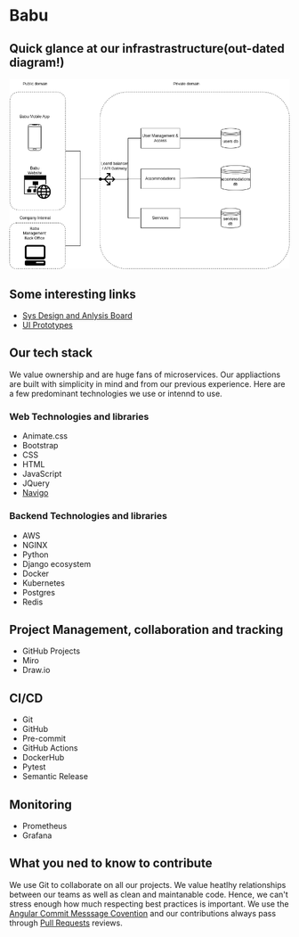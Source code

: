# Babu

## Quick glance at our infrastrastructure(out-dated diagram!)
![](./img/babu-infra.png)


## Some interesting links

- [Sys Design and Anlysis Board](https://miro.com/welcomeonboard/cnRuUUk2dHdXQlVBNjI2MUUzdDFsS1VXWG90NUVUV0lBcDBTYllNWmJ5R1dWTFFwRzBhWjlVRGF5N0J6TUtzNnwzNDU4NzY0NTQzNzAyNjc2NDE0fDI=?share_link_id=760526281243)
- [UI Prototypes](https://app.diagrams.net/#G1ZfAKYufVQ6pN6JanJ3m5k8tYlW1OAS1u)

## Our tech stack

We value ownership and are huge fans of microservices.
Our appliactions are built with simplicity in mind and from our previous experience.
Here are a few predominant technologies we use or intennd to use.

### Web Technologies and libraries

- Animate.css
- Bootstrap
- CSS
- HTML
- JavaScript
- JQuery
- [Navigo](https://github.com/krasimir/navigo)

### Backend Technologies and libraries
- AWS
- NGINX
- Python
- Django ecosystem
- Docker
- Kubernetes
- Postgres
- Redis

## Project Management, collaboration and tracking

- GitHub Projects
- Miro
- Draw.io

## CI/CD

- Git
- GitHub
- Pre-commit
- GitHub Actions
- DockerHub
- Pytest
- Semantic Release

## Monitoring

- Prometheus
- Grafana

## What you ned to know to contribute

We use Git to collaborate on all our projects. We value heatlhy relationships between our teams as well as clean and maintanable code. Hence, we can't stress enough how much respecting best practices is important. We use the [Angular Commit Messsage Covention](https://gist.github.com/brianclements/841ea7bffdb01346392c) and our contributions always pass through [Pull Requests](https://docs.github.com/en/pull-requests/collaborating-with-pull-requests/reviewing-changes-in-pull-requests/about-pull-request-reviews) reviews.
